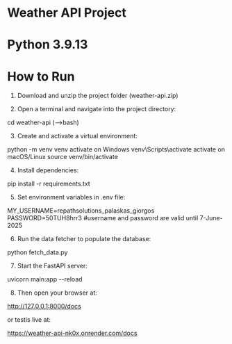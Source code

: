 # Weather API Project

# Python 3.9.13

# How to Run

1. Download and unzip the project folder (weather-api.zip)

2. Open a terminal and navigate into the project directory:

 cd weather-api (-->bash)


3. Create and activate a virtual environment:

 python -m venv venv
 activate on Windows
 venv\Scripts\activate
 activate on macOS/Linux
 source venv/bin/activate


4. Install dependencies:

 pip install -r requirements.txt


5. Set environment variables in .env file:

 MY_USERNAME=repathsolutions_palaskas_giorgos
 PASSWORD=50TUH8hrr3
 #username and password are valid until 7-June-2025


6. Run the data fetcher to populate the database:

 python fetch_data.py


7. Start the FastAPI server:

 uvicorn main:app --reload


8. Then open your browser at:
 
 http://127.0.0.1:8000/docs

 or testis live at:

 https://weather-api-nk0x.onrender.com/docs